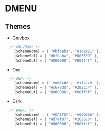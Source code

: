 DMENU
=====

Themes
------

* Gruvbox

```c
  /* GRUVBOX: */
	[SchemeNorm] = { "#bfbaba", "#1d2021" },
	[SchemeSel] = { "#bfbaba", "#005599" },
	[SchemeOut] = { "#000000", "#00ffff" },
```

* One

```c
  /* ONE: */
	[SchemeNorm] = { "#ABB2BF", "#1f2329" },
	[SchemeSel] = { "#c678dd", "#282c34" },
	[SchemeOut] = { "#000000", "#00ffff" },
```

* Dark

```c
  /* DARK: */
	[SchemeNorm] = { "#5F5F5F", "#000000" },
	[SchemeSel] = { "#d7af87", "#262626" },
	[SchemeOut] = { "#000000", "#00ffff" },
```
